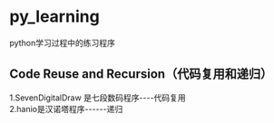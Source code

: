 # py_learning
python学习过程中的练习程序
## Code Reuse and Recursion（代码复用和递归）
1.SevenDigitalDraw 是七段数码程序----代码复用<br>
2.hanio是汉诺塔程序------递归
